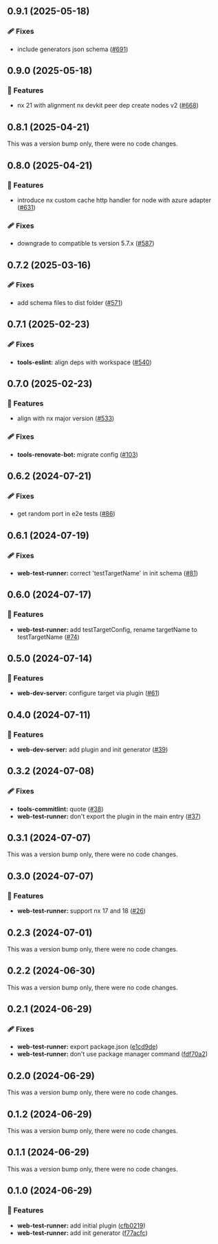 ## 0.9.1 (2025-05-18)

### 🩹 Fixes

- include generators json schema ([#691](https://github.com/RobbyRabbitman/nx-plus/pull/691))

## 0.9.0 (2025-05-18)

### 🚀 Features

- nx 21 with alignment nx devkit peer dep create nodes v2 ([#668](https://github.com/RobbyRabbitman/nx-plus/pull/668))

## 0.8.1 (2025-04-21)

This was a version bump only, there were no code changes.

## 0.8.0 (2025-04-21)

### 🚀 Features

- introduce nx custom cache http handler for node with azure adapter ([#631](https://github.com/RobbyRabbitman/nx-plus/pull/631))

### 🩹 Fixes

- downgrade to compatible ts version 5.7.x ([#587](https://github.com/RobbyRabbitman/nx-plus/pull/587))

## 0.7.2 (2025-03-16)

### 🩹 Fixes

- add schema files to dist folder ([#571](https://github.com/RobbyRabbitman/nx-plus/pull/571))

## 0.7.1 (2025-02-23)

### 🩹 Fixes

- **tools-eslint:** align deps with workspace ([#540](https://github.com/RobbyRabbitman/nx-plus/pull/540))

## 0.7.0 (2025-02-23)

### 🚀 Features

- align with nx major version ([#533](https://github.com/RobbyRabbitman/nx-plus/pull/533))

### 🩹 Fixes

- **tools-renovate-bot:** migrate config ([#103](https://github.com/RobbyRabbitman/nx-plus/pull/103))

## 0.6.2 (2024-07-21)


### 🩹 Fixes

- get random port in e2e tests ([#86](https://github.com/RobbyRabbitman/nx-plus/pull/86))

## 0.6.1 (2024-07-19)


### 🩹 Fixes

- **web-test-runner:** correct 'testTargetName' in init schema ([#81](https://github.com/RobbyRabbitman/nx-plus/pull/81))

## 0.6.0 (2024-07-17)


### 🚀 Features

- **web-test-runner:** add testTargetConfig, rename targetName to testTargetName ([#74](https://github.com/RobbyRabbitman/nx-plus/pull/74))

## 0.5.0 (2024-07-14)


### 🚀 Features

- **web-dev-server:** configure target via plugin ([#61](https://github.com/RobbyRabbitman/nx-plus/pull/61))

## 0.4.0 (2024-07-11)


### 🚀 Features

- **web-dev-server:** add plugin and init generator ([#39](https://github.com/RobbyRabbitman/nx-plus/pull/39))

## 0.3.2 (2024-07-08)


### 🩹 Fixes

- **tools-commitlint:** quote ([#38](https://github.com/RobbyRabbitman/nx-plus/pull/38))
- **web-test-runner:** don't export the plugin in the main entry ([#37](https://github.com/RobbyRabbitman/nx-plus/pull/37))

## 0.3.1 (2024-07-07)

This was a version bump only, there were no code changes.

## 0.3.0 (2024-07-07)


### 🚀 Features

- **web-test-runner:** support nx 17 and 18 ([#26](https://github.com/RobbyRabbitman/nx-plus/pull/26))

## 0.2.3 (2024-07-01)

This was a version bump only, there were no code changes.

## 0.2.2 (2024-06-30)

This was a version bump only, there were no code changes.

## 0.2.1 (2024-06-29)

### 🩹 Fixes

- **web-test-runner:** export package.json ([e1cd9de](https://github.com/RobbyRabbitman/nx-plus/commit/e1cd9de))
- **web-test-runner:** don't use package manager command ([fdf70a2](https://github.com/RobbyRabbitman/nx-plus/commit/fdf70a2))

## 0.2.0 (2024-06-29)

This was a version bump only, there were no code changes.

## 0.1.2 (2024-06-29)

This was a version bump only, there were no code changes.

## 0.1.1 (2024-06-29)

This was a version bump only, there were no code changes.

## 0.1.0 (2024-06-29)

### 🚀 Features

- **web-test-runner:** add initial plugin ([cfb0219](https://github.com/RobbyRabbitman/nx-plus/commit/cfb0219))
- **web-test-runner:** add init generator ([f77acfc](https://github.com/RobbyRabbitman/nx-plus/commit/f77acfc))
